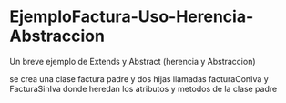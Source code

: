 # EjemploFactura-Uso-Herencia-Abstraccion
Un breve ejemplo de Extends y Abstract (herencia y Abstraccion)


se crea una clase factura padre y dos hijas llamadas facturaConIva y FacturaSinIva donde heredan los atributos y metodos de la clase padre
